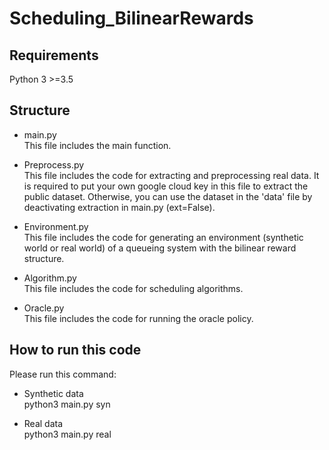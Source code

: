 # Scheduling_BilinearRewards


## Requirements
 Python 3 >=3.5

## Structure
  * main.py\
  This file includes the main function.

  * Preprocess.py\
  This file includes the code for extracting and preprocessing real data. It is required to put your own google cloud key in this file to extract the public dataset. Otherwise, you can use the dataset in the 'data' file by deactivating extraction in main.py (ext=False).

  * Environment.py\
  This file includes the code for generating an environment (synthetic world or real world) of a queueing system with the bilinear reward structure. 
  
  * Algorithm.py\
  This file includes the code for scheduling algorithms.

  * Oracle.py\
  This file includes the code for running the oracle policy.

## How to run this code
Please run this command:

 * Synthetic data\
 python3 main.py syn

 * Real data\
 python3 main.py real

